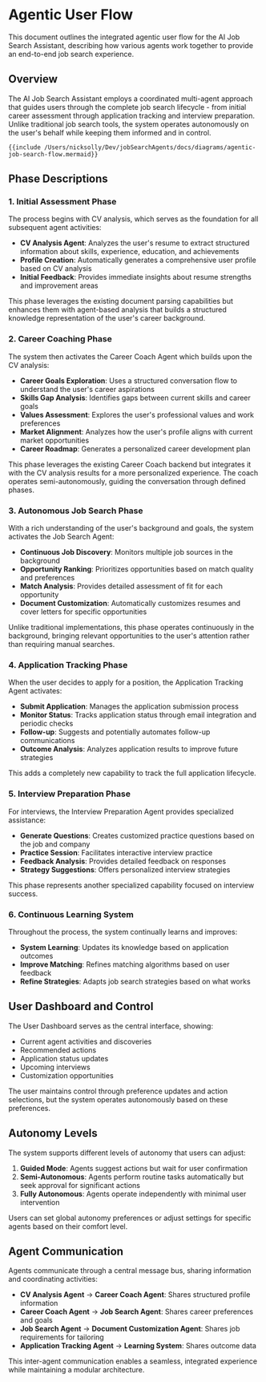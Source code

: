# Agentic User Flow

This document outlines the integrated agentic user flow for the AI Job Search Assistant, describing how various agents work together to provide an end-to-end job search experience.

## Overview

The AI Job Search Assistant employs a coordinated multi-agent approach that guides users through the complete job search lifecycle - from initial career assessment through application tracking and interview preparation. Unlike traditional job search tools, the system operates autonomously on the user's behalf while keeping them informed and in control.

```mermaid
{{include /Users/nicksolly/Dev/jobSearchAgents/docs/diagrams/agentic-job-search-flow.mermaid}}
```

## Phase Descriptions

### 1. Initial Assessment Phase

The process begins with CV analysis, which serves as the foundation for all subsequent agent activities:

- **CV Analysis Agent**: Analyzes the user's resume to extract structured information about skills, experience, education, and achievements
- **Profile Creation**: Automatically generates a comprehensive user profile based on CV analysis
- **Initial Feedback**: Provides immediate insights about resume strengths and improvement areas

This phase leverages the existing document parsing capabilities but enhances them with agent-based analysis that builds a structured knowledge representation of the user's career background.

### 2. Career Coaching Phase

The system then activates the Career Coach Agent which builds upon the CV analysis:

- **Career Goals Exploration**: Uses a structured conversation flow to understand the user's career aspirations
- **Skills Gap Analysis**: Identifies gaps between current skills and career goals
- **Values Assessment**: Explores the user's professional values and work preferences
- **Market Alignment**: Analyzes how the user's profile aligns with current market opportunities
- **Career Roadmap**: Generates a personalized career development plan

This phase leverages the existing Career Coach backend but integrates it with the CV analysis results for a more personalized experience. The coach operates semi-autonomously, guiding the conversation through defined phases.

### 3. Autonomous Job Search Phase

With a rich understanding of the user's background and goals, the system activates the Job Search Agent:

- **Continuous Job Discovery**: Monitors multiple job sources in the background
- **Opportunity Ranking**: Prioritizes opportunities based on match quality and preferences
- **Match Analysis**: Provides detailed assessment of fit for each opportunity
- **Document Customization**: Automatically customizes resumes and cover letters for specific opportunities

Unlike traditional implementations, this phase operates continuously in the background, bringing relevant opportunities to the user's attention rather than requiring manual searches.

### 4. Application Tracking Phase

When the user decides to apply for a position, the Application Tracking Agent activates:

- **Submit Application**: Manages the application submission process
- **Monitor Status**: Tracks application status through email integration and periodic checks
- **Follow-up**: Suggests and potentially automates follow-up communications
- **Outcome Analysis**: Analyzes application results to improve future strategies

This adds a completely new capability to track the full application lifecycle.

### 5. Interview Preparation Phase

For interviews, the Interview Preparation Agent provides specialized assistance:

- **Generate Questions**: Creates customized practice questions based on the job and company
- **Practice Session**: Facilitates interactive interview practice
- **Feedback Analysis**: Provides detailed feedback on responses
- **Strategy Suggestions**: Offers personalized interview strategies

This phase represents another specialized capability focused on interview success.

### 6. Continuous Learning System

Throughout the process, the system continually learns and improves:

- **System Learning**: Updates its knowledge based on application outcomes
- **Improve Matching**: Refines matching algorithms based on user feedback
- **Refine Strategies**: Adapts job search strategies based on what works

## User Dashboard and Control

The User Dashboard serves as the central interface, showing:
- Current agent activities and discoveries
- Recommended actions
- Application status updates
- Upcoming interviews
- Customization opportunities

The user maintains control through preference updates and action selections, but the system operates autonomously based on these preferences.

## Autonomy Levels

The system supports different levels of autonomy that users can adjust:

1. **Guided Mode**: Agents suggest actions but wait for user confirmation
2. **Semi-Autonomous**: Agents perform routine tasks automatically but seek approval for significant actions
3. **Fully Autonomous**: Agents operate independently with minimal user intervention

Users can set global autonomy preferences or adjust settings for specific agents based on their comfort level.

## Agent Communication

Agents communicate through a central message bus, sharing information and coordinating activities:

- **CV Analysis Agent** → **Career Coach Agent**: Shares structured profile information
- **Career Coach Agent** → **Job Search Agent**: Shares career preferences and goals
- **Job Search Agent** → **Document Customization Agent**: Shares job requirements for tailoring
- **Application Tracking Agent** → **Learning System**: Shares outcome data

This inter-agent communication enables a seamless, integrated experience while maintaining a modular architecture.
